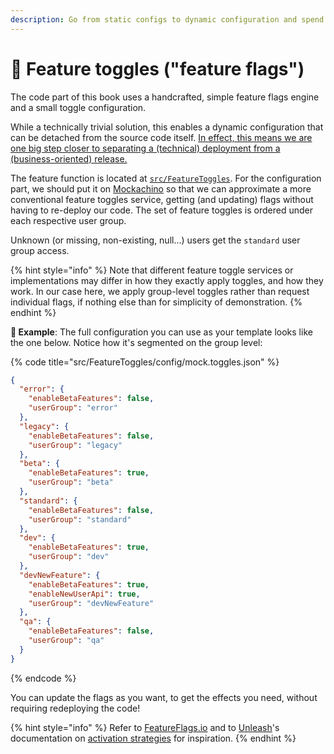 ```yaml
---
description: Go from static configs to dynamic configuration and spend less time deploying.
---
```


# 🏁 Feature toggles ("feature flags")

The code part of this book uses a handcrafted, simple feature flags engine and a small toggle configuration.

While a technically trivial solution, this enables a dynamic configuration that can be detached from the source code itself. [In effect, this means we are one big step closer to separating a (technical) deployment from a (business-oriented) release.](https://medium.com/turbine-labs/deploy-not-equal-release-part-two-acbfe402a91c)

The feature function is located at [`src/FeatureToggles`](https://github.com/mikaelvesavuori/better-apis-workshop/tree/main/src/FeatureToggles). For the configuration part, we should put it on [Mockachino](https://www.mockachino.com) so that we can approximate a more conventional feature toggles service, getting (and updating) flags without having to re-deploy our code. The set of feature toggles is ordered under each respective user group.

Unknown (or missing, non-existing, null...) users get the `standard` user group access.

{% hint style="info" %}
Note that different feature toggle services or implementations may differ in how they exactly apply toggles, and how they work. In our case here, we apply group-level toggles rather than request individual flags, if nothing else than for simplicity of demonstration.
{% endhint %}

**🎯 Example**: The full configuration you can use as your template looks like the one below. Notice how it's segmented on the group level:

{% code title="src/FeatureToggles/config/mock.toggles.json" %}
```json
{
  "error": {
    "enableBetaFeatures": false,
    "userGroup": "error"
  },
  "legacy": {
    "enableBetaFeatures": false,
    "userGroup": "legacy"
  },
  "beta": {
    "enableBetaFeatures": true,
    "userGroup": "beta"
  },
  "standard": {
    "enableBetaFeatures": false,
    "userGroup": "standard"
  },
  "dev": {
    "enableBetaFeatures": true,
    "userGroup": "dev"
  },
  "devNewFeature": {
    "enableBetaFeatures": true,
    "enableNewUserApi": true,
    "userGroup": "devNewFeature"
  },
  "qa": {
    "enableBetaFeatures": false,
    "userGroup": "qa"
  }
}
```
{% endcode %}

You can update the flags as you want, to get the effects you need, without requiring redeploying the code!

{% hint style="info" %}
Refer to [FeatureFlags.io](https://featureflags.io) and to [Unleash](https://www.getunleash.io)'s documentation on [activation strategies](https://docs.getunleash.io/user\_guide/activation\_strategy) for inspiration.
{% endhint %}
